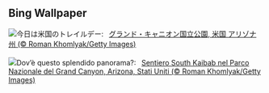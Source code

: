 ## Bing Wallpaper
![](https://www.bing.com/th?id=OHR.SouthKaibabTrail_JA-JP4245325462_UHD.jpg&w=1000)今日は米国のトレイルデー:&nbsp;&ensp;[グランド・キャニオン国立公園, 米国 アリゾナ州 (© Roman Khomlyak/Getty Images)](https://www.bing.com/th?id=OHR.SouthKaibabTrail_JA-JP4245325462_UHD.jpg)
<br><br/>
![](https://www.bing.com/th?id=OHR.SouthKaibabTrail_IT-IT5648929650_UHD.jpg&w=1000)Dov’è questo splendido panorama?:&nbsp;&ensp;[Sentiero South Kaibab nel Parco Nazionale del Grand Canyon, Arizona, Stati Uniti (© Roman Khomlyak/Getty Images)](https://www.bing.com/th?id=OHR.SouthKaibabTrail_IT-IT5648929650_UHD.jpg)
<br><br/>
